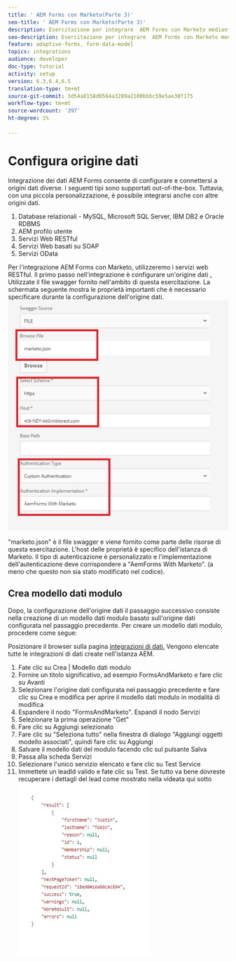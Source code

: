 ```yaml
---
title: ' AEM Forms con Marketo(Parte 3)'
seo-title: ' AEM Forms con Marketo(Parte 3)'
description: Esercitazione per integrare  AEM Forms con Marketo mediante  AEM Forms Form Data Model.
seo-description: Esercitazione per integrare  AEM Forms con Marketo mediante  AEM Forms Form Data Model.
feature: adaptive-forms, form-data-model
topics: integrations
audience: developer
doc-type: tutorial
activity: setup
version: 6.3,6.4,6.5
translation-type: tm+mt
source-git-commit: 3d54a8158d0564a3289a2100bbbc59e5ae38f175
workflow-type: tm+mt
source-wordcount: '397'
ht-degree: 1%

---
```



# Configura origine dati

 Integrazione dei dati AEM Forms consente di configurare e connettersi a origini dati diverse. I seguenti tipi sono supportati out-of-the-box. Tuttavia, con una piccola personalizzazione, è possibile integrarsi anche con altre origini dati.

1. Database relazionali - MySQL, Microsoft SQL Server, IBM DB2 e  Oracle RDBMS
1. AEM profilo utente
1. Servizi Web RESTful
1. Servizi Web basati su SOAP
1. Servizi OData

Per l&#39;integrazione  AEM Forms con Marketo, utilizzeremo i servizi web RESTful. Il primo passo nell&#39;integrazione è configurare un&#39;origine dati [.](https://helpx.adobe.com/experience-manager/6-4/forms/using/configure-data-sources.html#ConfigureRESTfulwebservices) Utilizzate il file swagger fornito nell&#39;ambito di questa esercitazione. La schermata seguente mostra le proprietà importanti che è necessario specificare durante la configurazione dell&#39;origine dati.
![datasource](assets/datasource.jfif)

&quot;marketo.json&quot; è il file swagger e viene fornito come parte delle risorse di questa esercitazione.
L&#39;host delle proprietà è specifico dell&#39;istanza di Marketo.
Il tipo di autenticazione è personalizzato e l&#39;implementazione dell&#39;autenticazione deve corrispondere a &quot;AemForms With Marketo&quot;. (a meno che questo non sia stato modificato nel codice).

## Crea modello dati modulo

Dopo, la configurazione dell&#39;origine dati il passaggio successivo consiste nella creazione di un modello dati modulo basato sull&#39;origine dati configurata nel passaggio precedente. Per creare un modello dati modulo, procedere come segue:

Posizionare il browser sulla pagina [integrazioni di dati.](http://localhost:4502/aem/forms.html/content/dam/formsanddocuments-fdm) Vengono elencate tutte le integrazioni di dati create nell&#39;istanza AEM.

1. Fate clic su Crea | Modello dati modulo
1. Fornire un titolo significativo, ad esempio FormsAndMarketo e fare clic su Avanti
1. Selezionare l&#39;origine dati configurata nel passaggio precedente e fare clic su Crea e modifica per aprire il modello dati modulo in modalità di modifica
1. Espandere il nodo &quot;FormsAndMarketo&quot;. Espandi il nodo Servizi
1. Selezionare la prima operazione &quot;Get&quot;
1. Fare clic su Aggiungi selezionato
1. Fare clic su &quot;Seleziona tutto&quot; nella finestra di dialogo &quot;Aggiungi oggetti modello associati&quot;, quindi fare clic su Aggiungi
1. Salvare il modello dati del modulo facendo clic sul pulsante Salva
1. Passa alla scheda Servizi
1. Selezionare l&#39;unico servizio elencato e fare clic su Test Service
1. Immettete un leadId valido e fate clic su Test. Se tutto va bene dovreste recuperare i dettagli del lead come mostrato nella videata qui sotto
   ![risultati del test](assets/testresults.jfif)
